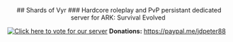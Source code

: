 <p align="center">
## Shards of Vyr  
### Hardcore roleplay and PvP persistant dedicated server for ARK: Survival Evolved  
<a href="https://arkservers.net/server/51.79.134.153:29515" target="_blank"><img src="https://arkservers.net/banner/51.79.134.153:29515/banner.png" alt=""></a>  

<a href="https://arkservers.net/vote/51.79.134.153:29515" target="_blank"><img src="https://arkservers.net/img/vote.png" alt="Click here to vote for our server"></a>           **Donations:** https://paypal.me/jdpeter88  
</p>
